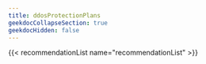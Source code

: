 ```yaml
---
title: ddosProtectionPlans
geekdocCollapseSection: true
geekdocHidden: false
---
```


{{< recommendationList name="recommendationList" >}}
